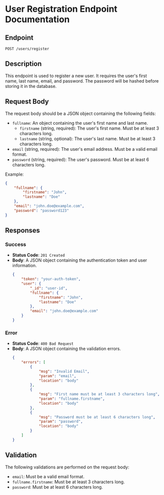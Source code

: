 # User Registration Endpoint Documentation

## Endpoint
`POST /users/register`

## Description
This endpoint is used to register a new user. It requires the user's first name, last name, email, and password. The password will be hashed before storing it in the database.

## Request Body
The request body should be a JSON object containing the following fields:

- `fullname`: An object containing the user's first name and last name.
    - `firstname` (string, required): The user's first name. Must be at least 3 characters long.
    - `lastname` (string, optional): The user's last name. Must be at least 3 characters long.
- `email` (string, required): The user's email address. Must be a valid email format.
- `password` (string, required): The user's password. Must be at least 6 characters long.

Example:
```json
{
    "fullname": {
        "firstname": "John",
        "lastname": "Doe"
    },
    "email": "john.doe@example.com",
    "password": "password123"
}
```

## Responses

### Success
- **Status Code**: `201 Created`
- **Body**: A JSON object containing the authentication token and user information.
    ```json
    {
        "token": "your-auth-token",
        "user": {
            "_id": "user-id",
            "fullname": {
                "firstname": "John",
                "lastname": "Doe"
            },
            "email": "john.doe@example.com"
        }
    }
    ```

### Error
- **Status Code**: `400 Bad Request`
- **Body**: A JSON object containing the validation errors.
    ```json
    {
        "errors": [
            {
                "msg": "Invalid Email",
                "param": "email",
                "location": "body"
            },
            {
                "msg": "First name must be at least 3 characters long",
                "param": "fullname.firstname",
                "location": "body"
            },
            {
                "msg": "Password must be at least 6 characters long",
                "param": "password",
                "location": "body"
            }
        ]
    }
    ```

## Validation
The following validations are performed on the request body:
- `email`: Must be a valid email format.
- `fullname.firstname`: Must be at least 3 characters long.
- `password`: Must be at least 6 characters long.

